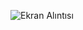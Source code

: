 ![Ekran Alıntısı](https://user-images.githubusercontent.com/33204265/120380826-55c5c800-c32a-11eb-8fe3-ddb34fb7a990.PNG)
